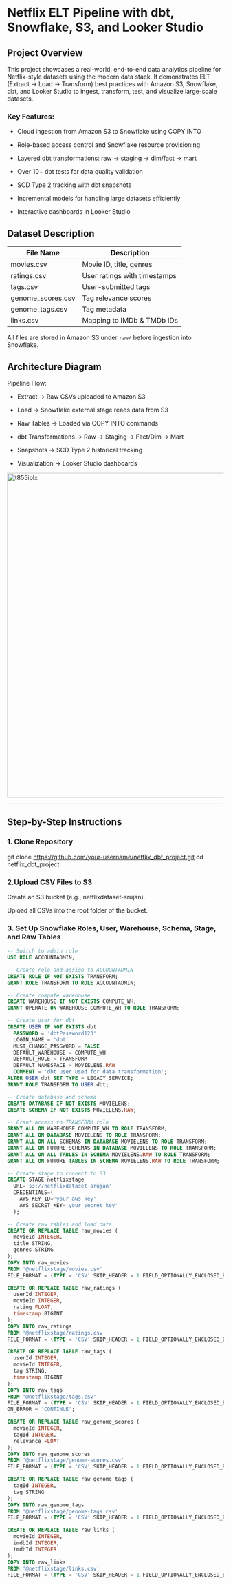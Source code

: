 # Netflix ELT Pipeline with dbt, Snowflake, S3, and Looker Studio
## Project Overview

This project showcases a real-world, end-to-end data analytics pipeline for Netflix-style datasets using the modern data stack.
It demonstrates ELT (Extract → Load → Transform) best practices with Amazon S3, Snowflake, dbt, and Looker Studio to ingest, transform, test, and visualize large-scale datasets.

### Key Features:

- Cloud ingestion from Amazon S3 to Snowflake using COPY INTO

- Role-based access control and Snowflake resource provisioning

- Layered dbt transformations: raw → staging → dim/fact → mart

- Over 10+ dbt tests for data quality validation

- SCD Type 2 tracking with dbt snapshots

- Incremental models for handling large datasets efficiently

- Interactive dashboards in Looker Studio

## Dataset Description

| File Name         | Description                    |
|-------------------|--------------------------------|
| movies.csv        | Movie ID, title, genres        |
| ratings.csv       | User ratings with timestamps   |
| tags.csv          | User-submitted tags            |
| genome_scores.csv | Tag relevance scores           |
| genome_tags.csv   | Tag metadata                  |
| links.csv         | Mapping to IMDb & TMDb IDs     |

All files are stored in Amazon S3 under `raw/` before ingestion into Snowflake.


## Architecture Diagram
Pipeline Flow:

- Extract → Raw CSVs uploaded to Amazon S3

- Load → Snowflake external stage reads data from S3

- Raw Tables → Loaded via COPY INTO commands

- dbt Transformations → Raw → Staging → Fact/Dim → Mart

- Snapshots → SCD Type 2 historical tracking

- Visualization → Looker Studio dashboards

<img width="1876" height="753" alt="t855iplx" src="https://github.com/user-attachments/assets/f04330b5-60b1-40ac-8c54-1f3ae1e26f45" />


---

##  Step-by-Step Instructions

### 1.  Clone Repository

git clone https://github.com/your-username/netflix_dbt_project.git
cd netflix_dbt_project


### 2.Upload CSV Files to S3
Create an S3 bucket (e.g., netflixdataset-srujan).

Upload all CSVs into the root folder of the bucket.
### 3. Set Up Snowflake Roles, User, Warehouse, Schema, Stage, and Raw Tables

```sql
-- Switch to admin role
USE ROLE ACCOUNTADMIN;

-- Create role and assign to ACCOUNTADMIN
CREATE ROLE IF NOT EXISTS TRANSFORM;
GRANT ROLE TRANSFORM TO ROLE ACCOUNTADMIN;

-- Create compute warehouse
CREATE WAREHOUSE IF NOT EXISTS COMPUTE_WH;
GRANT OPERATE ON WAREHOUSE COMPUTE_WH TO ROLE TRANSFORM;

-- Create user for dbt
CREATE USER IF NOT EXISTS dbt
  PASSWORD = 'dbtPassword123'
  LOGIN_NAME = 'dbt'
  MUST_CHANGE_PASSWORD = FALSE
  DEFAULT_WAREHOUSE = COMPUTE_WH
  DEFAULT_ROLE = TRANSFORM
  DEFAULT_NAMESPACE = MOVIELENS.RAW
  COMMENT = 'dbt user used for data transformation';
ALTER USER dbt SET TYPE = LEGACY_SERVICE;
GRANT ROLE TRANSFORM TO USER dbt;

-- Create database and schema
CREATE DATABASE IF NOT EXISTS MOVIELENS;
CREATE SCHEMA IF NOT EXISTS MOVIELENS.RAW;

-- Grant access to TRANSFORM role
GRANT ALL ON WAREHOUSE COMPUTE_WH TO ROLE TRANSFORM;
GRANT ALL ON DATABASE MOVIELENS TO ROLE TRANSFORM;
GRANT ALL ON ALL SCHEMAS IN DATABASE MOVIELENS TO ROLE TRANSFORM;
GRANT ALL ON FUTURE SCHEMAS IN DATABASE MOVIELENS TO ROLE TRANSFORM;
GRANT ALL ON ALL TABLES IN SCHEMA MOVIELENS.RAW TO ROLE TRANSFORM;
GRANT ALL ON FUTURE TABLES IN SCHEMA MOVIELENS.RAW TO ROLE TRANSFORM;

-- Create stage to connect to S3
CREATE STAGE netflixstage
  URL='s3://netflixdataset-srujan'
  CREDENTIALS=(
    AWS_KEY_ID='your_aws_key'
    AWS_SECRET_KEY='your_secret_key'
  );

-- Create raw tables and load data
CREATE OR REPLACE TABLE raw_movies (
  movieId INTEGER,
  title STRING,
  genres STRING
);
COPY INTO raw_movies
FROM '@netflixstage/movies.csv'
FILE_FORMAT = (TYPE = 'CSV' SKIP_HEADER = 1 FIELD_OPTIONALLY_ENCLOSED_BY = '"');

CREATE OR REPLACE TABLE raw_ratings (
  userId INTEGER,
  movieId INTEGER,
  rating FLOAT,
  timestamp BIGINT
);
COPY INTO raw_ratings
FROM '@netflixstage/ratings.csv'
FILE_FORMAT = (TYPE = 'CSV' SKIP_HEADER = 1 FIELD_OPTIONALLY_ENCLOSED_BY = '"');

CREATE OR REPLACE TABLE raw_tags (
  userId INTEGER,
  movieId INTEGER,
  tag STRING,
  timestamp BIGINT
);
COPY INTO raw_tags
FROM '@netflixstage/tags.csv'
FILE_FORMAT = (TYPE = 'CSV' SKIP_HEADER = 1 FIELD_OPTIONALLY_ENCLOSED_BY = '"')
ON_ERROR = 'CONTINUE';

CREATE OR REPLACE TABLE raw_genome_scores (
  movieId INTEGER,
  tagId INTEGER,
  relevance FLOAT
);
COPY INTO raw_genome_scores
FROM '@netflixstage/genome-scores.csv'
FILE_FORMAT = (TYPE = 'CSV' SKIP_HEADER = 1 FIELD_OPTIONALLY_ENCLOSED_BY = '"');

CREATE OR REPLACE TABLE raw_genome_tags (
  tagId INTEGER,
  tag STRING
);
COPY INTO raw_genome_tags
FROM '@netflixstage/genome-tags.csv'
FILE_FORMAT = (TYPE = 'CSV' SKIP_HEADER = 1 FIELD_OPTIONALLY_ENCLOSED_BY = '"');

CREATE OR REPLACE TABLE raw_links (
  movieId INTEGER,
  imdbId INTEGER,
  tmdbId INTEGER
);
COPY INTO raw_links
FROM '@netflixstage/links.csv'
FILE_FORMAT = (TYPE = 'CSV' SKIP_HEADER = 1 FIELD_OPTIONALLY_ENCLOSED_BY = '"');


